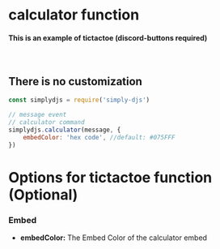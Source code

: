 # calculator function
#### This is an example of tictactoe (discord-buttons required)
<br>

## There is no customization
```js
const simplydjs = require('simply-djs')

// message event
// calculator command
simplydjs.calculator(message, {
    embedColor: 'hex code', //default: #075FFF
})
```

# Options for tictactoe function (Optional)
### Embed
- **embedColor:** The Embed Color of the calculator embed
